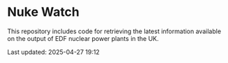 # Nuke Watch

This repository includes code for retrieving the latest information available on the output of EDF nuclear power plants in the UK.

Last updated: 2025-04-27 19:12